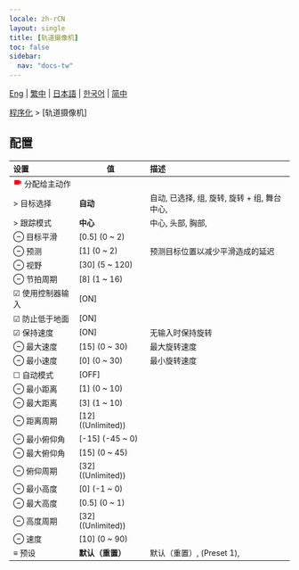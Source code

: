 ```yaml
---
locale: zh-rCN
layout: single
title: [轨道摄像机]
toc: false
sidebar:
  nav: "docs-tw"
---
```

[Eng](/dancexr/menu/2025.5/motion/orbit_cam) | [繁中](/tw/dancexr/menu/2025.5/motion/orbit_cam) | [日本語](/jp/dancexr/menu/2025.5/motion/orbit_cam) | [한국어](/kr/dancexr/menu/2025.5/motion/orbit_cam) | [简中](/zh/dancexr/menu/2025.5/motion/orbit_cam)

[程序化](../menu#程序化) > [轨道摄像机]

## 配置

| 设置 | 值 | 描述 |
| :--- | --- | :--- |
| <img src="/images/icon/ic_videocam.png" alt="videocam icon"/> 分配给主动作 || 
| > 目标选择 | **自动** | 自动, 已选择, 组, 旋转, 旋转 + 组, 舞台中心,  |
| > 跟踪模式 | **中心** | 中心, 头部, 胸部,  |
| ⊖ 目标平滑 | [0.5] (0 ~ 2) | 
| ⊖ 预测 | [1] (0 ~ 2) | 预测目标位置以减少平滑造成的延迟
| ⊖ 视野 | [30] (5 ~ 120) | 
| ⊖ 节拍周期 | [8] (1 ~ 16) | 
| ☑ 使用控制器输入 | [ON] | 
| ☑ 防止低于地面 | [ON] | 
| ☑ 保持速度 | [ON] | 无输入时保持旋转
| ⊖ 最大速度 | [15] (0 ~ 30) | 最大旋转速度
| ⊖ 最小速度 | [0] (0 ~ 30) | 最小旋转速度
| ☐ 自动模式 | [OFF] | 
| ⊖ 最小距离 | [1] (0 ~ 10) | 
| ⊖ 最大距离 | [3] (1 ~ 10) | 
| ⊖ 距离周期 | [12] ((Unlimited)) | 
| ⊖ 最小俯仰角 | [-15] (-45 ~ 0) | 
| ⊖ 最大俯仰角 | [15] (0 ~ 45) | 
| ⊖ 俯仰周期 | [32] ((Unlimited)) | 
| ⊖ 最小高度 | [0] (-1 ~ 0) | 
| ⊖ 最大高度 | [0.5] (0 ~ 1) | 
| ⊖ 高度周期 | [32] ((Unlimited)) | 
| ⊖ 速度 | [10] (0 ~ 90) | 
| ≡ 预设 | **默认（重置）** | 默认（重置）, (Preset 1),  |
